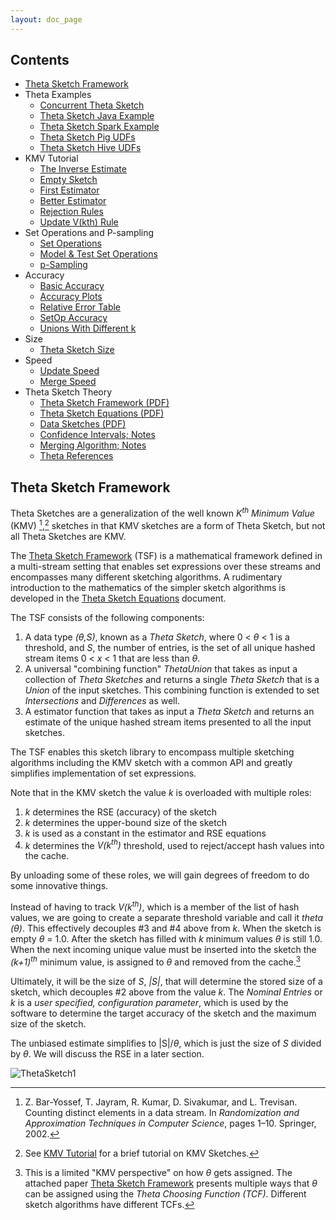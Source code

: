 ```yaml
---
layout: doc_page
---
```

<!--
    Licensed to the Apache Software Foundation (ASF) under one
    or more contributor license agreements.  See the NOTICE file
    distributed with this work for additional information
    regarding copyright ownership.  The ASF licenses this file
    to you under the Apache License, Version 2.0 (the
    "License"); you may not use this file except in compliance
    with the License.  You may obtain a copy of the License at

      http://www.apache.org/licenses/LICENSE-2.0

    Unless required by applicable law or agreed to in writing,
    software distributed under the License is distributed on an
    "AS IS" BASIS, WITHOUT WARRANTIES OR CONDITIONS OF ANY
    KIND, either express or implied.  See the License for the
    specific language governing permissions and limitations
    under the License.
-->
## Contents
<!-- TOC -->
* [Theta Sketch Framework](#theta-sketch-framework)
* Theta Examples
    * [Concurrent Theta Sketch](https://datasketches.apache.org/docs/Theta/ConcurrentThetaSketch.html)
    * [Theta Sketch Java Example](https://datasketches.apache.org/docs/Theta/ThetaJavaExample.html)
    * [Theta Sketch Spark Example](https://datasketches.apache.org/docs/Theta/ThetaSparkExample.html)
    * [Theta Sketch Pig UDFs](https://datasketches.apache.org/docs/Theta/ThetaPigUDFs.html)
    * [Theta Sketch Hive UDFs](https://datasketches.apache.org/docs/Theta/ThetaHiveUDFs.html)
* KMV Tutorial
    * [The Inverse Estimate](https://datasketches.apache.org/docs/Theta/InverseEstimate.html)
    * [Empty Sketch](https://datasketches.apache.org/docs/Theta/KMVempty.html) 
    * [First Estimator](https://datasketches.apache.org/docs/Theta/KMVfirstEst.html)
    * [Better Estimator](https://datasketches.apache.org/docs/Theta/KMVbetterEst.html)
    * [Rejection Rules](https://datasketches.apache.org/docs/Theta/KMVrejection.html)
    * [Update V(kth) Rule](https://datasketches.apache.org/docs/Theta/KMVupdateVkth.html)
* Set Operations and P-sampling
    * [Set Operations](https://datasketches.apache.org/docs/Theta/ThetaSketchSetOps.html)
    * [Model & Test Set Operations](https://datasketches.apache.org/docs/Theta/ThetaSetOpsCornerCases.html)
    * [p-Sampling](https://datasketches.apache.org/docs/Theta/ThetaPSampling.html)
* Accuracy
    * [Basic Accuracy](https://datasketches.apache.org/docs/Theta/ThetaAccuracy.html)
    * [Accuracy Plots](https://datasketches.apache.org/docs/Theta/ThetaAccuracyPlots.html)
    * [Relative Error Table](https://datasketches.apache.org/docs/Theta/ThetaErrorTable.html)
    * [SetOp Accuracy](https://datasketches.apache.org/docs/Theta/ThetaSketchSetOpsAccuracy.html)
    * [Unions With Different k](https://datasketches.apache.org/docs/Theta/AccuracyOfDifferentKUnions.html)
* Size
    * [Theta Sketch Size](https://datasketches.apache.org/docs/Theta/ThetaSize.html)
* Speed
    * [Update Speed](https://datasketches.apache.org/docs/Theta/ThetaUpdateSpeed.html)
    * [Merge Speed](https://datasketches.apache.org/docs/Theta/ThetaMergeSpeed.html)
* Theta Sketch Theory
    * [Theta Sketch Framework (PDF)](https://github.com/apache/datasketches-website/tree/master/docs/pdf/ThetaSketchFramework.pdf)
    * [Theta Sketch Equations (PDF)](https://github.com/apache/datasketches-website/tree/master/docs/pdf/ThetaSketchEquations.pdf)
    * [Data Sketches (PDF)](https://github.com/apache/datasketches-website/tree/master/docs/pdf/DataSketches.pdf)
    * [Confidence Intervals; Notes](https://datasketches.apache.org/docs/Theta/ThetaConfidenceIntervals.html)
    * [Merging Algorithm; Notes](https://datasketches.apache.org/docs/Theta/ThetaMergingAlgorithm.html)
    * [Theta References](https://datasketches.apache.org/docs/Theta/ThetaReferences.html)
<!-- TOC -->

<a id="theta-sketch-framework"></a>
## Theta Sketch Framework
Theta Sketches are a generalization of the well known <i>K<sup>th</sup> Minimum Value</i> (KMV) [^1],[^2] 
sketches in that KMV sketches are a form of Theta Sketch, but not all Theta Sketches are KMV.

The <a href="{{site.docs_pdf_dir}}/ThetaSketchFramework.pdf">Theta Sketch Framework</a> (TSF) 
is a mathematical framework 
defined in a multi-stream setting that enables set expressions over these streams and encompasses many
different sketching algorithms. A rudimentary introduction to the mathematics of the simpler sketch algorithms is developed in 
the <a href="{{site.docs_pdf_dir}}/ThetaSketchEquations.pdf">Theta Sketch Equations</a> document.

The TSF consists of the following components:

1. A data type <i>(&theta;,S)</i>, known as a <i>Theta Sketch</i>, where 0 &lt; <i>&theta;</i> &lt; 1 is a 
threshold, and <i>S</i>, the number of entries, is the set of all unique hashed stream items 0 &lt; <i>x</i> &lt; 1 
that are less than <i>&theta;</i>. 
2. A universal "combining function" <i>ThetaUnion</i> that takes as input a collection of <i>Theta Sketches</i> 
and returns a single <i>Theta Sketch</i> that is a <i>Union</i> of the input sketches. 
This combining function is extended to set <i>Intersections</i> and <i>Differences</i> as well.
3. A estimator function that takes as input a <i>Theta Sketch</i> and returns an estimate of the unique 
hashed stream items presented to all the input sketches.
  
The TSF enables this sketch library to encompass multiple sketching algorithms including the 
KMV sketch with a common API and greatly simplifies implementation of set 
expressions.

Note that in the KMV sketch the value <i>k</i> is overloaded with multiple roles:

1. <i>k</i> determines the RSE (accuracy) of the sketch
2. <i>k</i> determines the upper-bound size of the sketch
3. <i>k</i> is used as a constant in the estimator and RSE equations
4. <i>k</i> determines the <i>V(k<sup>th</sup>)</i> threshold, used to reject/accept hash values into the cache.

By unloading some of these roles, we will gain degrees of freedom to do some innovative things. 

Instead of having to track <i>V(k<sup>th</sup>)</i>, which is a member of the list of hash values, 
we are going to create a separate threshold variable and call it <i>theta (&theta;)</i>. 
This effectively decouples #3 and #4 above from <i>k</i>. When the sketch is empty <i>&theta;</i> = 1.0. 
After the sketch has filled with <i>k</i> minimum values <i>&theta;</i> is still 1.0. 
When the next incoming unique value must be inserted into the sketch the <i>(k+1)<sup>th</sup></i> 
minimum value, is assigned to <i>&theta;</i> and removed from the cache.[^3]

Ultimately, it will be the size of <i>S</i>, <i>|S|</i>, that will determine the stored size of a 
sketch, which decouples #2 above from the value <i>k</i>. 
The <i>Nominal Entries</i> or <i>k</i> is a <i>user specified, configuration parameter</i>, 
which is used by the software to determine the target accuracy of the sketch and the maximum size of the sketch.

The unbiased estimate simplifies to \|S\|/<i>&theta;</i>, which is just the size of <i>S</i> divided by <i>&theta;</i>. 
We will discuss the RSE in a later section.

<img class="doc-img-full" src="https://datasketches.apache.org/docs/img/theta/ThetaSketch1.png" alt="ThetaSketch1" />

[^1]: Z. Bar-Yossef, T. Jayram, R. Kumar, D. Sivakumar, and L. Trevisan. Counting distinct elements in a data stream. In <i>Randomization and Approximation Techniques in Computer Science</i>, pages 1–10. Springer, 2002.

[^2]: See <a href="{{site.docs_dir}}/Theta/InverseEstimate.html">KMV Tutorial</a> for a brief tutorial on KMV Sketches.

[^3]: This is a limited "KMV perspective" on how <i>&theta;</i> gets assigned.  The attached paper 
<a href="{{site.docs_pdf_dir}}/ThetaSketchFramework.pdf">Theta Sketch Framework</a> 
presents multiple ways that <i>&theta;</i> can be assigned using the <i>Theta Choosing Function (TCF)</i>. 
Different sketch algorithms have different TCFs.  
